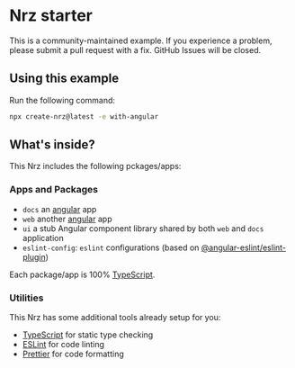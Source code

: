 # Nrz starter

This is a community-maintained example. If you experience a problem, please submit a pull request with a fix. GitHub Issues will be closed.

## Using this example

Run the following command:

```sh
npx create-nrz@latest -e with-angular
```

## What's inside?

This Nrz includes the following pckages/apps:

### Apps and Packages

- `docs` an [angular](https://angular.dev/) app
- `web` another [angular](https://angular.dev/) app
- `ui` a stub Angular component library shared by both `web` and `docs` application
- `eslint-config`: `eslint` configurations (based on [@angular-eslint/eslint-plugin](https://github.com/angular-eslint/angular-eslint#readme))

Each package/app is 100% [TypeScript](https://www.typescriptlang.org/).

### Utilities

This Nrz has some additional tools already setup for you:

- [TypeScript](https://www.typescriptlang.org/) for static type checking
- [ESLint](https://eslint.org/) for code linting
- [Prettier](https://prettier.io/) for code formatting
